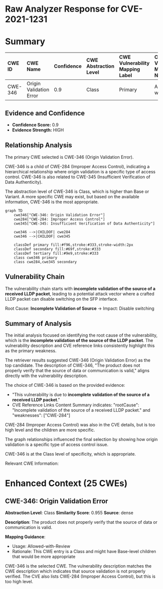 # Raw Analyzer Response for CVE-2021-1231

# Summary
| CWE ID    | CWE Name                                                                  | Confidence | CWE Abstraction Level | CWE Vulnerability Mapping Label | CWE-Vulnerability Mapping Notes |
| :-------- | :------------------------------------------------------------------------ | :--------- | :---------------------- | :------------------------------ | :------------------------------ |
| CWE-346   | Origin Validation Error                                                     | 0.9        | Class                   | Primary                         | Allowed-with-Review             |

## Evidence and Confidence

*   **Confidence Score:** 0.9
*   **Evidence Strength:** HIGH

## Relationship Analysis
The primary CWE selected is CWE-346 (Origin Validation Error).

CWE-346 is a child of CWE-284 (Improper Access Control), indicating a hierarchical relationship where origin validation is a specific type of access control. CWE-346 is also related to CWE-345 (Insufficient Verification of Data Authenticity).

The abstraction level of CWE-346 is Class, which is higher than Base or Variant. A more specific CWE may exist, but based on the available information, CWE-346 is the most appropriate.

```mermaid
graph TD
    cwe346["CWE-346: Origin Validation Error"]
    cwe284["CWE-284: Improper Access Control"]
    cwe345["CWE-345: Insufficient Verification of Data Authenticity"]
    
    cwe346 -->|CHILDOF| cwe284
    cwe346 -->|CHILDOF| cwe345

    classDef primary fill:#f96,stroke:#333,stroke-width:2px
    classDef secondary fill:#69f,stroke:#333
    classDef tertiary fill:#9e9,stroke:#333
    class cwe346 primary
    class cwe284,cwe345 secondary
```

## Vulnerability Chain
The vulnerability chain starts with **incomplete validation of the source of a received LLDP packet**, leading to a potential attack vector where a crafted LLDP packet can disable switching on the SFP interface.

Root Cause: **Incomplete Validation of Source** -> Impact: Disable switching

## Summary of Analysis
The initial analysis focused on identifying the root cause of the vulnerability, which is the **incomplete validation of the source of the LLDP packet**. The vulnerability description and CVE reference links consistently highlight this as the primary weakness.

The retriever results suggested CWE-346 (Origin Validation Error) as the top candidate. The description of CWE-346, "The product does not properly verify that the source of data or communication is valid," aligns directly with the vulnerability description.

The choice of CWE-346 is based on the provided evidence:
- "This vulnerability is due to **incomplete validation of the source of a received LLDP packet**."
- CVE Reference Links Content Summary indicates: "rootCause": "Incomplete validation of the source of a received LLDP packet." and "weaknesses": ["CWE-284"]

CWE-284 (Improper Access Control) was also in the CVE details, but is too high level and the children are more specific.

The graph relationships influenced the final selection by showing how origin validation is a specific type of access control issue.

CWE-346 is at the Class level of specificity, which is appropriate.

Relevant CWE Information:

# Enhanced Context (25 CWEs)

## CWE-346: Origin Validation Error
**Abstraction Level**: Class
**Similarity Score**: 0.955
**Source**: dense

**Description**:
The product does not properly verify that the source of data or communication is valid.

**Mapping Guidance**:
- Usage: Allowed-with-Review
- Rationale: This CWE entry is a Class and might have Base-level children that would be more appropriate

CWE-346 is the selected CWE. The vulnerability description matches the CWE description which indicates that source validation is not properly verified. The CVE also lists CWE-284 (Improper Access Control), but this is too high level.